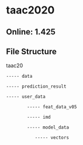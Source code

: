 # taac2020

## Online: 1.425

## File Structure
taac20
   
    ----- data
    
    ----- prediction_result
    
    ----- user_data
            
            ----- feat_data_v05
            
            ----- imd
            
            ----- model_data

               ----- vectors
                    
    
